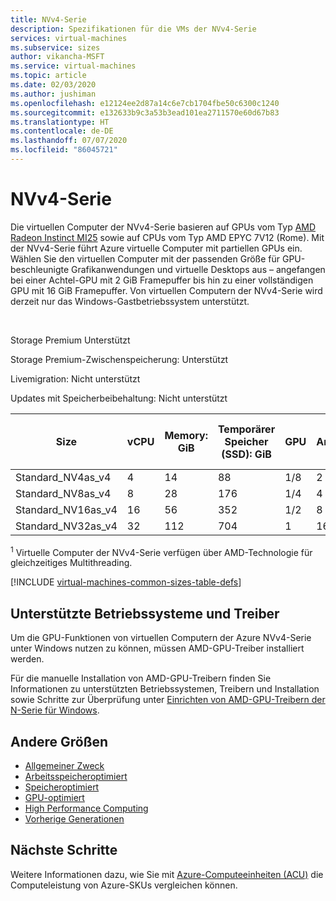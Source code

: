 ```yaml
---
title: NVv4-Serie
description: Spezifikationen für die VMs der NVv4-Serie
services: virtual-machines
ms.subservice: sizes
author: vikancha-MSFT
ms.service: virtual-machines
ms.topic: article
ms.date: 02/03/2020
ms.author: jushiman
ms.openlocfilehash: e12124ee2d87a14c6e7cb1704fbe50c6300c1240
ms.sourcegitcommit: e132633b9c3a53b3ead101ea2711570e60d67b83
ms.translationtype: HT
ms.contentlocale: de-DE
ms.lasthandoff: 07/07/2020
ms.locfileid: "86045721"
---
```

# <a name="nvv4-series"></a>NVv4-Serie 

Die virtuellen Computer der NVv4-Serie basieren auf GPUs vom Typ [AMD Radeon Instinct MI25](https://www.amd.com/en/products/professional-graphics/instinct-mi25) sowie auf CPUs vom Typ AMD EPYC 7V12 (Rome). Mit der NVv4-Serie führt Azure virtuelle Computer mit partiellen GPUs ein. Wählen Sie den virtuellen Computer mit der passenden Größe für GPU-beschleunigte Grafikanwendungen und virtuelle Desktops aus – angefangen bei einer Achtel-GPU mit 2 GiB Framepuffer bis hin zu einer vollständigen GPU mit 16 GiB Framepuffer. Von virtuellen Computern der NVv4-Serie wird derzeit nur das Windows-Gastbetriebssystem unterstützt.

<br>

Storage Premium  Unterstützt

Storage Premium-Zwischenspeicherung:  Unterstützt

Livemigration: Nicht unterstützt

Updates mit Speicherbeibehaltung: Nicht unterstützt

| Size | vCPU | Memory: GiB | Temporärer Speicher (SSD): GiB | GPU | GPU-Arbeitsspeicher: GiB | Max. Anzahl Datenträger | Maximale Anzahl NICs/Erwartete Netzwerkbandbreite (MBit/s) |
| --- | --- | --- | --- | --- | --- | --- | --- |
| Standard_NV4as_v4 |4 |14 |88 | 1/8 | 2 | 4 | 2/1000 |
| Standard_NV8as_v4 |8 |28 |176 | 1/4 | 4 | 8 | 4/2000 |
| Standard_NV16as_v4 |16 |56 |352 | 1/2 | 8 | 16 | 8/4000 |
| Standard_NV32as_v4 |32 |112 |704 | 1 | 16 | 32 | 8 / 8000 |

<sup>1</sup> Virtuelle Computer der NVv4-Serie verfügen über AMD-Technologie für gleichzeitiges Multithreading.

[!INCLUDE [virtual-machines-common-sizes-table-defs](../../includes/virtual-machines-common-sizes-table-defs.md)]

## <a name="supported-operating-systems-and-drivers"></a>Unterstützte Betriebssysteme und Treiber

Um die GPU-Funktionen von virtuellen Computern der Azure NVv4-Serie unter Windows nutzen zu können, müssen AMD-GPU-Treiber installiert werden.

Für die manuelle Installation von AMD-GPU-Treibern finden Sie Informationen zu unterstützten Betriebssystemen, Treibern und Installation sowie Schritte zur Überprüfung unter [Einrichten von AMD-GPU-Treibern der N-Serie für Windows](./windows/n-series-amd-driver-setup.md).

## <a name="other-sizes"></a>Andere Größen

- [Allgemeiner Zweck](sizes-general.md)
- [Arbeitsspeicheroptimiert](sizes-memory.md)
- [Speicheroptimiert](sizes-storage.md)
- [GPU-optimiert](sizes-gpu.md)
- [High Performance Computing](sizes-hpc.md)
- [Vorherige Generationen](sizes-previous-gen.md)

## <a name="next-steps"></a>Nächste Schritte

Weitere Informationen dazu, wie Sie mit [Azure-Computeeinheiten (ACU)](acu.md) die Computeleistung von Azure-SKUs vergleichen können.
